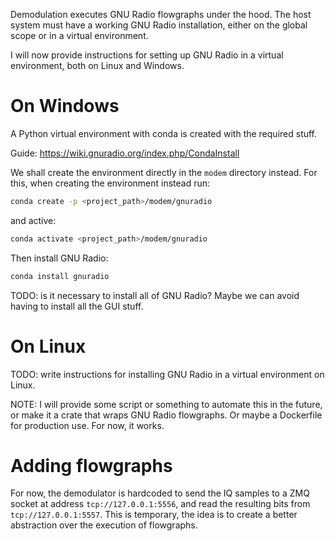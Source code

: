 Demodulation executes GNU Radio flowgraphs under the hood. The host system must have a working GNU Radio installation, either on the global scope or in a virtual environment.

I will now provide instructions for setting up GNU Radio in a virtual environment, both on Linux and Windows.

# On Windows

A Python virtual environment with conda is created with the required stuff.

Guide: https://wiki.gnuradio.org/index.php/CondaInstall

We shall create the environment directly in the `modem` directory instead. For this, when creating the environment instead run:

```sh
conda create -p <project_path>/modem/gnuradio
```

and active:

```sh
conda activate <project_path>/modem/gnuradio
```

Then install GNU Radio:

```sh
conda install gnuradio
```

TODO: is it necessary to install all of GNU Radio? Maybe we can avoid having to install all the GUI stuff.

# On Linux
TODO: write instructions for installing GNU Radio in a virtual environment on Linux.

NOTE: I will provide some script or something to automate this in the future, or make it a crate that wraps GNU Radio flowgraphs. Or maybe a Dockerfile for production use. For now, it works.


# Adding flowgraphs

For now, the demodulator is hardcoded to send the IQ samples to a ZMQ socket at address `tcp://127.0.0.1:5556`, and read the resulting bits from `tcp://127.0.0.1:5557`. This is temporary, the idea is to create a better abstraction over the execution of flowgraphs.